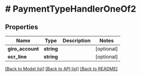 # # PaymentTypeHandlerOneOf2

## Properties

Name | Type | Description | Notes
------------ | ------------- | ------------- | -------------
**giro_account** | **string** |  | [optional]
**ocr_line** | **string** |  | [optional]

[[Back to Model list]](../../README.md#models) [[Back to API list]](../../README.md#endpoints) [[Back to README]](../../README.md)
